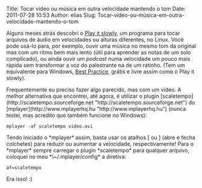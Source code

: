 Title: Tocar vídeo ou música em outra velocidade mantendo o tom
Date: 2011-07-28 10:53
Author: elias
Slug: Tocar-vídeo-ou-música-em-outra-velocidade-mantendo-o-tom

Alguns meses atrás descobri o [Play it
slowly](http://29a.ch/playitslowly/ "http://29a.ch/playitslowly/"), um
programa para tocar arquivos de áudio em velocidades ou alturas
diferentes, no Linux. Você pode usá-lo para, por exemplo, ouvir uma
música no mesmo tom da original mas com um ritmo bem mais lento (útil
para aprender as notas de um solo complicado), ou ainda ouvir um
*podcast* numa velocidade um pouco mais rápida sem transformar a voz do
palestrante na de um ratinho. (Tem um equivalente para Windows, [Best
Practice](http://bestpractice.sourceforge.net "http://bestpractice.sourceforge.net"),
grátis e livre assim como o Play it slowly).

<p>
Frequentemente eu preciso fazer algo parecido, mas com um vídeo. A
melhor alternativa que encontrei, até agora, é utilizar o plugin
[scaletempo](http://scaletempo.sourceforge.net "http://scaletempo.sourceforge.net")
do [mplayer](http://www.mplayerhq.hu "http://www.mplayerhq.hu") (nunca
testei, mas acredito que também funcione no Windows):

    mplayer -af scaletempo video.avi

<p>
Tendo iniciado o *mplayer* assim, basta usar os atalhos [ ou ] (abre e
fecha colchetes) para reduzir ou aumentar a velocidade, respectivamente!
Para o *mplayer* sempre carregar o plugin *scaletempo* para qualquer
arquivo, coloquei no meu *\~/.mplayer/config* a diretiva:

    af=scaletempo

Era isso! :)
